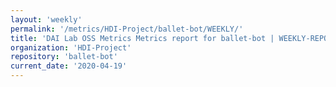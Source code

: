 ```yaml
---
layout: 'weekly'
permalink: '/metrics/HDI-Project/ballet-bot/WEEKLY/'
title: 'DAI Lab OSS Metrics Metrics report for ballet-bot | WEEKLY-REPORT-2020-04-19'
organization: 'HDI-Project'
repository: 'ballet-bot'
current_date: '2020-04-19'
---
```

